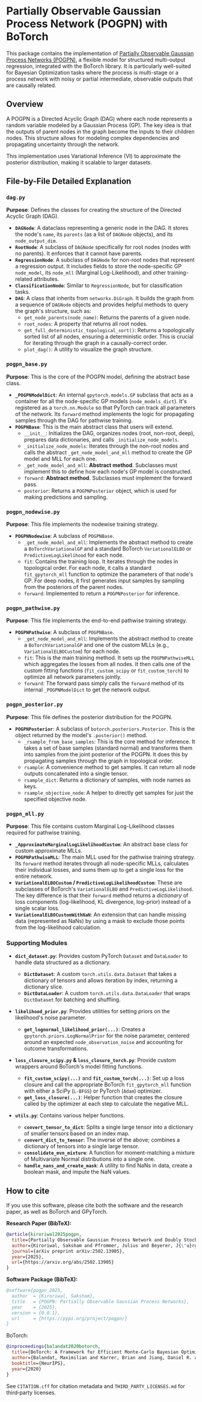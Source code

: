 # Partially Observable Gaussian Process Network (POGPN) with BoTorch

This package contains the implementation of [Partially Observable Gaussian Process Networks (POGPN)](https://arxiv.org/abs/2502.13905), a flexible model for structured multi-output regression, integrated with the BoTorch library. It is particularly well-suited for Bayesian Optimization tasks where the process is multi-stage or a process network with noisy or partial intermediate, observable outputs that are causally related.

## Overview

A POGPN is a Directed Acyclic Graph (DAG) where each node represents a random variable modeled by a Gaussian Process (GP). The key idea is that the outputs of parent nodes in the graph become the inputs to their children nodes. This structure allows for modeling complex dependencies and propagating uncertainty through the network.

This implementation uses Variational Inference (VI) to approximate the posterior distribution, making it scalable to larger datasets.

## File-by-File Detailed Explanation

### `dag.py`

**Purpose**: Defines the classes for creating the structure of the Directed Acyclic Graph (DAG).

-   **`DAGNode`**: A dataclass representing a generic node in the DAG. It stores the node's `name`, its `parents` (as a list of `DAGNode` objects), and its `node_output_dim`.
-   **`RootNode`**: A subclass of `DAGNode` specifically for root nodes (nodes with no parents). It enforces that it cannot have parents.
-   **`RegressionNode`**: A subclass of `DAGNode` for non-root nodes that represent a regression output. It includes fields to store the node-specific GP `node_model`, its `node_mll` (Marginal Log-Likelihood), and other training-related attributes.
-   **`ClassificationNode`**: Similar to `RegressionNode`, but for classification tasks.
-   **`DAG`**: A class that inherits from `networkx.DiGraph`. It builds the graph from a sequence of `DAGNode` objects and provides helpful methods to query the graph's structure, such as:
    -   `get_node_parents(node_name)`: Returns the parents of a given node.
    -   `root_nodes`: A property that returns all root nodes.
    -   `get_full_deterministic_topological_sort()`: Returns a topologically sorted list of all nodes, ensuring a deterministic order. This is crucial for iterating through the graph in a causally-correct order.
    -   `plot_dag()`: A utility to visualize the graph structure.

### `pogpn_base.py`

**Purpose**: This is the core of the POGPN model, defining the abstract base class.

-   **`_POGPNModelDict`**: An internal `gpytorch.models.GP` subclass that acts as a container for all the node-specific GP models (`node_models_dict`). It's registered as a `torch.nn.Module` so that PyTorch can track all parameters of the network. Its `forward` method implements the logic for propagating samples through the DAG for pathwise training.
-   **`POGPNBase`**: This is the main abstract class that users will extend.
    -   `__init__`: Initializes the DAG, organizes nodes (root, non-root, deep), prepares data dictionaries, and calls `_initialize_node_models`.
    -   `_initialize_node_models`: Iterates through the non-root nodes and calls the abstract `_get_node_model_and_mll` method to create the GP model and MLL for each one.
    -   `_get_node_model_and_mll`: **Abstract method**. Subclasses must implement this to define how each node's GP model is constructed.
    -   `forward`: **Abstract method**. Subclasses must implement the forward pass.
    -   `posterior`: Returns a `POGPNPosterior` object, which is used for making predictions and sampling.

### `pogpn_nodewise.py`

**Purpose**: This file implements the nodewise training strategy.

-   **`POGPNNodewise`**: A subclass of `POGPNBase`.
    -   `_get_node_model_and_mll`: Implements the abstract method to create a `BoTorchVariationalGP` and a standard BoTorch `VariationalELBO` or `PredictiveLogLikelihood` for each node.
    -   `fit`: Contains the training loop. It iterates through the nodes in topological order. For each node, it calls a standard `fit_gpytorch_mll` function to optimize the parameters of that node's GP. For deep nodes, it first generates input samples by sampling from the posteriors of the parent nodes.
    -   `forward`: Implemented to return a `POGPNPosterior` for inference.

### `pogpn_pathwise.py`

**Purpose**: This file implements the end-to-end pathwise training strategy.

-   **`POGPNPathwise`**: A subclass of `POGPNBase`.
    -   `_get_node_model_and_mll`: Implements the abstract method to create a `BoTorchVariationalGP` and one of the custom MLLs (e.g., `VariationalELBOCustom`) for each node.
    -   `fit`: This is the main training method. It sets up the `POGPNPathwiseMLL` which aggregates the losses from all nodes. It then calls one of the custom fitting functions (`fit_custom_scipy` or `fit_custom_torch`) to optimize all network parameters jointly.
    -   `forward`: The forward pass simply calls the `forward` method of its internal `_POGPNModelDict` to get the network output.

### `pogpn_posterior.py`

**Purpose**: This file defines the posterior distribution for the POGPN.

-   **`POGPNPosterior`**: A subclass of `botorch.posteriors.Posterior`. This is the object returned by the model's `.posterior()` method.
    -   `_rsample_from_base_samples`: This is the core method for inference. It takes a set of base samples (standard normal) and transforms them into samples from the joint posterior of the POGPN. It does this by propagating samples through the graph in topological order.
    -   `rsample`: A convenience method to get samples. It can return all node outputs concatenated into a single tensor.
    -   `rsample_dict`: Returns a dictionary of samples, with node names as keys.
    -   `rsample_objective_node`: A helper to directly get samples for just the specified objective node.

### `pogpn_mll.py`

**Purpose**: This file contains custom Marginal Log-Likelihood classes required for pathwise training.

-   **`_ApproximateMarginalLogLikelihoodCustom`**: An abstract base class for custom approximate MLLs.
-   **`POGPNPathwiseMLL`**: The main MLL used for the pathwise training strategy. Its `forward` method iterates through all node-specific MLLs, calculates their individual losses, and sums them up to get a single loss for the entire network.
-   **`VariationalELBOCustom` / `PredictiveLogLikelihoodCustom`**: These are subclasses of BoTorch's `VariationalELBO` and `PredictiveLogLikelihood`. The key difference is that their `forward` method returns a *dictionary* of loss components (log-likelihood, KL divergence, log-prior) instead of a single scalar loss.
-   **`VariationalELBOCustomWithNaN`**: An extension that can handle missing data (represented as NaNs) by using a mask to exclude those points from the log-likelihood calculation.

### Supporting Modules

-   **`dict_dataset.py`**: Provides custom PyTorch `Dataset` and `DataLoader` to handle data structured as a dictionary.
    -   **`DictDataset`**: A custom `torch.utils.data.Dataset` that takes a dictionary of tensors and allows iteration by index, returning a dictionary slice.
    -   **`DictDataLoader`**: A custom `torch.utils.data.DataLoader` that wraps `DictDataset` for batching and shuffling.

-   **`likelihood_prior.py`**: Provides utilities for setting priors on the likelihood's noise parameter.
    -   **`get_lognormal_likelihood_prior(...)`**: Creates a `gpytorch.priors.LogNormalPrior` for the noise parameter, centered around an expected `node_observation_noise` and accounting for outcome transformations.

-   **`loss_closure_scipy.py` & `loss_closure_torch.py`**: Provide custom wrappers around BoTorch's model fitting functions.
    -   **`fit_custom_scipy(...)`** and **`fit_custom_torch(...)`**: Set up a loss closure and call the appropriate BoTorch `fit_gpytorch_mll` function with either a SciPy (`L-BFGS`) or PyTorch (`Adam`) optimizer.
    -   **`get_loss_closure(...)`**: Helper function that creates the closure called by the optimizer at each step to calculate the negative MLL.

-   **`utils.py`**: Contains various helper functions.
    -   **`convert_tensor_to_dict`**: Splits a single large tensor into a dictionary of smaller tensors based on an index map.
    -   **`convert_dict_to_tensor`**: The inverse of the above; combines a dictionary of tensors into a single large tensor.
    -   **`consolidate_mvn_mixture`**: A function for moment-matching a mixture of Multivariate Normal distributions into a single one.
    -   **`handle_nans_and_create_mask`**: A utility to find NaNs in data, create a boolean mask, and impute the NaN values.

## How to cite

If you use this software, please cite both the software and the research paper, as well as BoTorch and GPyTorch.

**Research Paper (BibTeX):**

```bibtex
@article{kiroriwal2025pogpn,
  title={Partially Observable Gaussian Process Network and Doubly Stochastic Variational Inference},
  author={Kiroriwal, Saksham and Pfrommer, Julius and Beyerer, J{\"u}rgen},
  journal={arXiv preprint arXiv:2502.13905},
  year={2025},
  url={https://arxiv.org/abs/2502.13905}
}
```

**Software Package (BibTeX):**

```bibtex
@software{pogpn_2025,
  author  = {Kiroriwal, Saksham},
  title   = {POGPN: Partially Observable Gaussian Process Networks},
  year    = {2025},
  version = {0.0.1},
  url     = {https://pypi.org/project/pogpn/}
}
```

BoTorch:

```bibtex
@inproceedings{balandat2020botorch,
  title={BoTorch: A Framework for Efficient Monte-Carlo Bayesian Optimization},
  author={Balandat, Maximilian and Karrer, Brian and Jiang, Daniel R. and Daulton, Samuel and Letham, Benjamin and Wilson, Andrew Gordon and Bakshy, Eytan},
  booktitle={NeurIPS},
  year={2020}
}
```

See `CITATION.cff` for citation metadata and `THIRD_PARTY_LICENSES.md` for third‑party licenses.